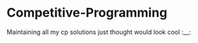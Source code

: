 # Competitive-Programming
Maintaining all my cp solutions just thought would look cool :__:
<!-- lol sad hehe aaaaaaaaaaaaaaaaaaa i messed up fever aaa gjghvjhv fever better but endsem here gs bye bye fcycgvugjv cvent lexgo cvent it is eeeeeeeeee midsems aaaa DEVFEST LEXGO-->
